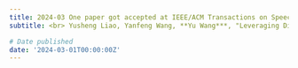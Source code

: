 ```yaml
---
title: 2024-03 One paper got accepted at IEEE/ACM Transactions on Speech, Audio and Language.
subtitle: <br> Yusheng Liao, Yanfeng Wang, **Yu Wang***, "Leveraging Diverse Modeling Contexts with Collaborating Learning for Neural Machine Translation"

# Date published
date: '2024-03-01T00:00:00Z'
---
```

